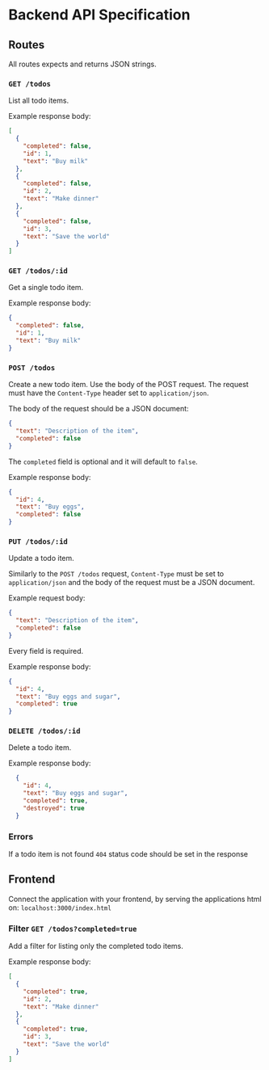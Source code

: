 # Backend API Specification

## Routes

All routes expects and returns JSON strings.

### `GET /todos`

List all todo items.

Example response body:

```json
[
  {
    "completed": false,
    "id": 1,
    "text": "Buy milk"
  },
  {
    "completed": false,
    "id": 2,
    "text": "Make dinner"
  },
  {
    "completed": false,
    "id": 3,
    "text": "Save the world"
  }
]
```

### `GET /todos/:id`

Get a single todo item.

Example response body:

```json
{
  "completed": false,
  "id": 1,
  "text": "Buy milk"
}
```

### `POST /todos`

Create a new todo item. Use the body of the POST request. The request must have
the `Content-Type` header set to `application/json`.

The body of the request should be a JSON document:

```json
{
  "text": "Description of the item",
  "completed": false
}
```

The `completed` field is optional and it will default to `false`.

Example response body:

```json
{
  "id": 4,
  "text": "Buy eggs",
  "completed": false
}
```

### `PUT /todos/:id`

Update a todo item.

Similarly to the `POST /todos` request, `Content-Type` must be set to
`application/json` and the body of the request must be a JSON document.

Example request body:

```json
{
  "text": "Description of the item",
  "completed": false
}
```

Every field is required.

Example response body:

```json
{
  "id": 4,
  "text": "Buy eggs and sugar",
  "completed": true
}
```

### `DELETE /todos/:id`

Delete a todo item.

Example response body:

```json
  {
    "id": 4,
    "text": "Buy eggs and sugar",
    "completed": true,
    "destroyed": true
  }
```

### Errors

If a todo item is not found `404` status code should be set in the response

## Frontend

Connect the application with your frontend, by serving the applications html on:
`localhost:3000/index.html`

### Filter `GET /todos?completed=true`

Add a filter for listing only the completed todo items.

Example response body:

```json
[
  {
    "completed": true,
    "id": 2,
    "text": "Make dinner"
  },
  {
    "completed": true,
    "id": 3,
    "text": "Save the world"
  }
]
```